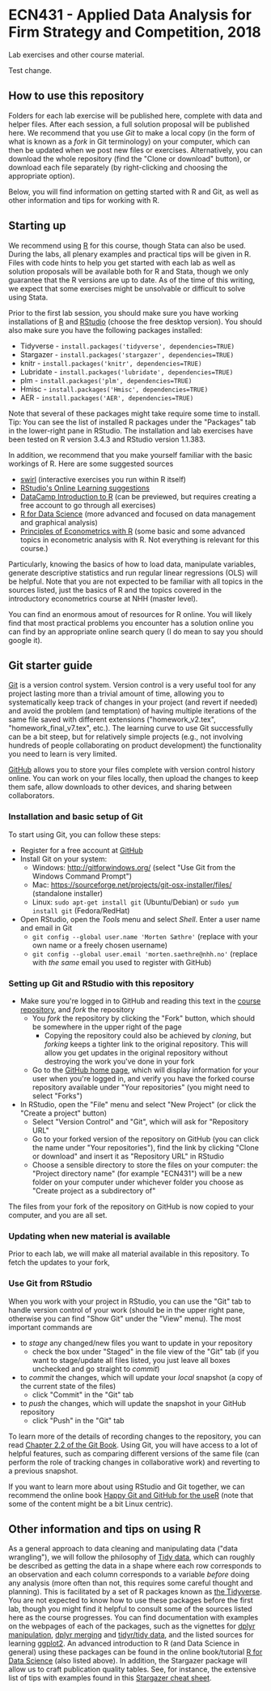# ECN431 - Applied Data Analysis for Firm Strategy and Competition, 2018

Lab exercises and other course material.

Test change.

## How to use this repository

Folders for each lab exercise will be published here, complete with data and helper files. After each session, a full solution proposal will be published here. We recommend that you use *Git* to make a local copy (in the form of what is known as a *fork* in Git terminology) on your computer, which can then be updated when we post new files or exercises. Alternatively, you can download the whole repository (find the "Clone  or download" button), or download each file separately (by right-clicking and choosing the appropriate option).

Below, you will find information on getting started with R and Git, as well as other information and tips for working with R.


## Starting up

We recommend using [R](https://www.r-project.org/) for this course, though Stata can also be used. During the labs, all plenary examples and practical tips will be given in R. Files with code hints to help you get started with each lab as well as solution proposals will be available both for R and Stata, though we only guarantee that the R versions are up to date. As of the time of this writing, we expect that some exercises might be unsolvable or difficult to solve using Stata.

Prior to the first lab session, you should make sure you have working installations of [R](https://cran.uib.no/) and [RStudio](https://www.rstudio.com/products/rstudio/download/) (choose the free desktop version). You should also make sure you have the following packages installed:
* Tidyverse - `install.packages('tidyverse', dependencies=TRUE)`
* Stargazer - `install.packages('stargazer', dependencies=TRUE)`
* knitr - `install.packages('knitr', dependencies=TRUE)`
* Lubridate - `install.packages('lubridate', dependencies=TRUE)`
* plm - `install.packages('plm', dependencies=TRUE)`
* Hmisc - `install.packages('Hmisc', dependencies=TRUE)`
* AER - `install.packages('AER', dependencies=TRUE)`

Note that several of these packages might take require some time to install. Tip: You can see the list of installed R packages under the "Packages" tab in the lower-right pane in RStudio. The installation and lab exercises have been tested on R version 3.4.3 and RStudio version 1.1.383.

In addition, we recommend that you make yourself familiar with the basic workings of R. Here are some suggested sources
* [swirl](http://swirlstats.com/) (interactive exercises you run within R itself)
* [RStudio's Online Learning suggestions](https://www.rstudio.com/online-learning/)
* [DataCamp Introduction to R](https://www.datacamp.com/courses/free-introduction-to-r) (can be previewed, but requires creating a free account to go through all exercises)
* [R for Data Science](http://r4ds.had.co.nz/) (more advanced and focused on data management and graphical analysis)
* [Principles of Econometrics with R](https://bookdown.org/ccolonescu/RPoE4/) (some basic and some advanced topics in econometric analysis with R. Not everything is relevant for this course.)

Particularly, knowing the basics of how to load data, manipulate variables, generate descriptive statistics and run regular linear regressions (OLS) will be helpful. Note that you are not expected to be familiar with all topics in the sources listed, just the basics of R and the topics covered in the introductory econometrics course at NHH (master level).

You can find an enormous amout of resources for R online. You will likely find that most practical problems you encounter has a solution online you can find by an appropriate online search query (I do mean to say you should google it).


## Git starter guide

[Git](https://en.wikipedia.org/wiki/Git) is a version control system. Version control is a very useful tool for any project lasting more than a trivial amount of time, allowing you to systematically keep track of changes in your project (and revert if needed) and avoid the problem (and temptation) of having multiple iterations of the same file saved with different extensions ("homework_v2.tex", "homework_final_v7.tex", etc.). The learning curve to use Git successfully can be a bit steep, but for relatively simple projects (e.g., not involving hundreds of people collaborating on product development) the functionality you need to learn is very limited.

[GitHub](https://github.com/) allows you to store your files complete with version control history online. You can work on your files locally, then upload the changes to keep them safe, allow downloads to other devices, and sharing between collaborators.

### Installation and basic setup of Git
To start using Git, you can follow these steps:
* Register for a free account at [GitHub](https://github.com/)
* Install Git on your system:
    * Windows: http://gitforwindows.org/ (select "Use Git from the Windows Command Prompt")
    * Mac: https://sourceforge.net/projects/git-osx-installer/files/ (standalone installer)
    * Linux: `sudo apt-get install git` (Ubuntu/Debian) or `sudo yum install git` (Fedora/RedHat)
* Open RStudio, open the *Tools* menu and select *Shell*. Enter a user name and email in Git
    - `git config --global user.name 'Morten Sæthre'` (replace with your own name or a freely chosen username)
    - `git config --global user.email 'morten.saethre@nhh.no'` (replace with *the same* email you used to register with GitHub)

### Setting up Git and RStudio with this repository
* Make sure you're logged in to GitHub and reading this text in the [course repository](https://github.com/ECN431/2018), and *fork* the repository
    - You *fork* the repository by clicking the "Fork" button, which should be somewhere in the upper right of the page
         + Copying the repository could also be achieved by *cloning*, but *forking* keeps a tighter link to the original repository. This will allow you get updates in the original repository without destroying the work you've done in your fork
    - Go to the [GitHub home page](https://github.com/), which will display information for your user when you're logged in, and verify you have the forked course repository available under "Your repositories" (you might need to select "Forks")
* In RStudio, open the "File" menu and select "New Project" (or click the "Create a project" button)
    - Select "Version Control" and "Git", which will ask for "Repository URL"
    - Go to your forked version of the repository on GitHub (you can click the name under "Your repositories"), find the link by clicking "Clone or download" and insert it as "Repository URL" in RStudio
    - Choose a sensible directory to store the files on your computer: the "Project directory name" (for example "ECN431") will be a new folder on your computer under whichever folder you choose as "Create project as a subdirectory of"

The files from your fork of the repository on GitHub is now copied to your computer, and you are all set.

### Updating when new material is available
Prior to each lab, we will make all material available in this repository. To fetch the updates to your fork, 

### Use Git from RStudio
When you work with your project in RStudio, you can use the "Git" tab to handle version control of your work (should be in the upper right pane, otherwise you can find "Show Git" under the "View" menu). The most important commands are
* to *stage* any changed/new files you want to update in your repository
    - check the box under "Staged" in the file view of the "Git" tab (if you want to stage/update all files listed, you just leave all boxes unchecked and go straight to *commit*)
* to *commit* the changes, which will update your *local* snapshot (a copy of the current state of the files)
    - click "Commit" in the "Git" tab
* to *push* the changes, which will update the snapshot in your GitHub repository
    - click "Push" in the "Git" tab

To learn more of the details of recording changes to the repository, you can read [Chapter 2.2 of the Git Book](https://git-scm.com/book/en/v2/Git-Basics-Recording-Changes-to-the-Repository). Using Git, you will have access to a lot of helpful features, such as comparing different versions of the same file (can perform the role of tracking changes in collaborative work) and reverting to a previous snapshot.

If you want to learn more about using RStudio and Git together, we can recommend the online book [Happy Git and GitHub for the useR](http://happygitwithr.com/) (note that some of the content might be a bit Linux centric).


## Other information and tips on using R

As a general approach to data cleaning and manipulating data ("data wrangling"), we will follow the philosophy of [Tidy data](http://vita.had.co.nz/papers/tidy-data.html), which can roughly be described as getting the data in a shape where each row corresponds to an observation and each column corresponds to a variable *before* doing any analysis (more often than not, this requires some careful thought and planning). This is facilitated by a set of R packages known as [the Tidyverse](https://www.tidyverse.org/). You are not expected to know how to use these packages before the first lab, though you might find it helpful to consult some of the sources listed here as the course progresses. You can find documentation with examples on the webpages of each of the packages, such as the vignettes for [dplyr manipulation](http://dplyr.tidyverse.org/articles/dplyr.html), [dplyr merging](http://dplyr.tidyverse.org/articles/two-table.html) and [tidyr/tidy data](http://tidyr.tidyverse.org/articles/tidy-data.html), and the listed sources for learning [ggplot2](http://ggplot2.tidyverse.org/). An advanced introduction to R (and Data Science in general) using these packages can be found in the online book/tutorial [R for Data Science](http://r4ds.had.co.nz/) (also listed above). In addition, the Stargazer package will allow us to craft publication quality tables. See, for instance, the extensive list of tips with examples found in this [Stargazer cheat sheet](https://www.jakeruss.com/cheatsheets/stargazer/).
